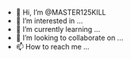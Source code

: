 - 👋 Hi, I’m @MASTER125KILL
- 👀 I’m interested in ...
- 🌱 I’m currently learning ...
- 💞️ I’m looking to collaborate on ...
- 📫 How to reach me ...

<!---
MASTER125KILL/MASTER125KILL is a ✨ special ✨ repository because its `README.md` (this file) appears on your GitHub profile.
You can click the Preview link to take a look at your changes.
--->
